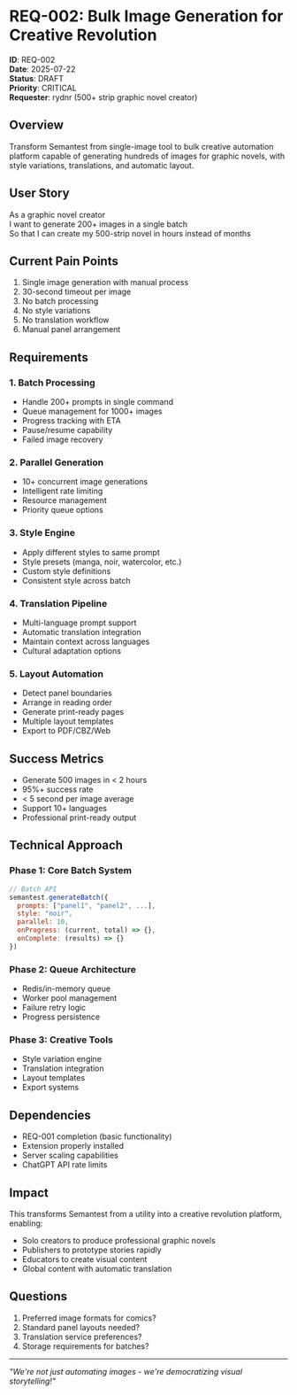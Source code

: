 # REQ-002: Bulk Image Generation for Creative Revolution

**ID**: REQ-002  
**Date**: 2025-07-22  
**Status**: DRAFT  
**Priority**: CRITICAL  
**Requester**: rydnr (500+ strip graphic novel creator)

## Overview
Transform Semantest from single-image tool to bulk creative automation platform capable of generating hundreds of images for graphic novels, with style variations, translations, and automatic layout.

## User Story
As a graphic novel creator  
I want to generate 200+ images in a single batch  
So that I can create my 500-strip novel in hours instead of months

## Current Pain Points
1. Single image generation with manual process
2. 30-second timeout per image
3. No batch processing
4. No style variations
5. No translation workflow
6. Manual panel arrangement

## Requirements

### 1. Batch Processing
- Handle 200+ prompts in single command
- Queue management for 1000+ images
- Progress tracking with ETA
- Pause/resume capability
- Failed image recovery

### 2. Parallel Generation
- 10+ concurrent image generations
- Intelligent rate limiting
- Resource management
- Priority queue options

### 3. Style Engine
- Apply different styles to same prompt
- Style presets (manga, noir, watercolor, etc.)
- Custom style definitions
- Consistent style across batch

### 4. Translation Pipeline
- Multi-language prompt support
- Automatic translation integration
- Maintain context across languages
- Cultural adaptation options

### 5. Layout Automation
- Detect panel boundaries
- Arrange in reading order
- Generate print-ready pages
- Multiple layout templates
- Export to PDF/CBZ/Web

## Success Metrics
- Generate 500 images in < 2 hours
- 95%+ success rate
- < 5 second per image average
- Support 10+ languages
- Professional print-ready output

## Technical Approach

### Phase 1: Core Batch System
```javascript
// Batch API
semantest.generateBatch({
  prompts: ["panel1", "panel2", ...],
  style: "noir",
  parallel: 10,
  onProgress: (current, total) => {},
  onComplete: (results) => {}
})
```

### Phase 2: Queue Architecture
- Redis/in-memory queue
- Worker pool management
- Failure retry logic
- Progress persistence

### Phase 3: Creative Tools
- Style variation engine
- Translation integration
- Layout templates
- Export systems

## Dependencies
- REQ-001 completion (basic functionality)
- Extension properly installed
- Server scaling capabilities
- ChatGPT API rate limits

## Impact
This transforms Semantest from a utility into a creative revolution platform, enabling:
- Solo creators to produce professional graphic novels
- Publishers to prototype stories rapidly
- Educators to create visual content
- Global content with automatic translation

## Questions
1. Preferred image formats for comics?
2. Standard panel layouts needed?
3. Translation service preferences?
4. Storage requirements for batches?

---
*"We're not just automating images - we're democratizing visual storytelling!"*